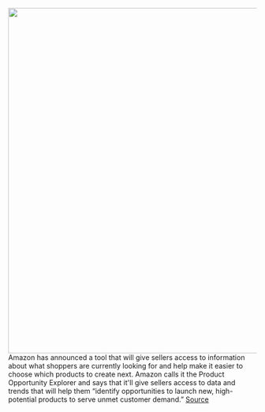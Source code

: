 <img src='https://cdn.vox-cdn.com/thumbor/UmawamiHnUJPKllsmXHDSQ3cNRM=/0x0:3000x2000/1200x800/filters:focal(1260x760:1740x1240)/cdn.vox-cdn.com/uploads/chorus_image/image/70022180/acastro_180329_1777_amazon_0002.0.jpg' width='700px' /><br/>
Amazon has announced a tool that will give sellers access to information about what shoppers are currently looking for and help make it easier to choose which products to create next. Amazon calls it the Product Opportunity Explorer and says that it'll give sellers access to data and trends that will help them “identify opportunities to launch new, high-potential products to serve unmet customer demand.”
<a href='https://www.theverge.com/2021/10/20/22736658/amazon-product-opportunity-explorer-tool-sellers-amazon-basics-data'> Source <a/>